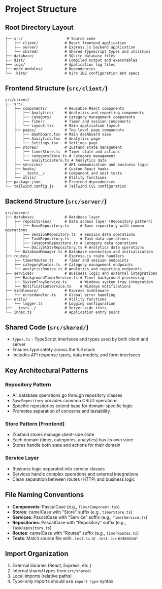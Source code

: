 # Project Structure

## Root Directory Layout
```
├── src/                    # Source code
│   ├── client/            # React frontend application
│   ├── server/            # Express.js backend application
│   └── shared/            # Shared TypeScript types and utilities
├── database/              # SQLite database files
├── dist/                  # Compiled output and executables
├── logs/                  # Application log files
├── node_modules/          # Dependencies
└── .kiro/                 # Kiro IDE configuration and specs
```

## Frontend Structure (`src/client/`)
```
src/client/
├── src/
│   ├── components/        # Reusable React components
│   │   ├── Analytics/     # Analytics and reporting components
│   │   ├── Category/      # Category management components
│   │   ├── Timer/         # Timer and session components
│   │   └── Layout.tsx     # Main application layout
│   ├── pages/             # Top-level page components
│   │   ├── Dashboard.tsx  # Main dashboard view
│   │   ├── Analytics.tsx  # Analytics page
│   │   └── Settings.tsx   # Settings page
│   ├── stores/            # Zustand state management
│   │   ├── timerStore.ts  # Timer state and actions
│   │   ├── categoryStore.ts # Category management
│   │   └── analyticsStore.ts # Analytics data
│   ├── services/          # API communication and business logic
│   ├── hooks/             # Custom React hooks
│   ├── __tests__/         # Component and unit tests
│   └── utils/             # Utility functions
├── package.json           # Frontend dependencies
└── tailwind.config.js     # Tailwind CSS configuration
```

## Backend Structure (`src/server/`)
```
src/server/
├── database/              # Database layer
│   ├── repositories/      # Data access layer (Repository pattern)
│   │   ├── BaseRepository.ts     # Base repository with common operations
│   │   ├── SessionRepository.ts  # Session data operations
│   │   ├── TaskRepository.ts     # Task data operations
│   │   ├── CategoryRepository.ts # Category data operations
│   │   └── DailyStatsRepository.ts # Analytics data operations
│   └── DatabaseManager.ts # Database connection and initialization
├── routes/                # Express.js route handlers
│   ├── timerRoutes.ts     # Timer and session endpoints
│   ├── categoryRoutes.ts  # Category management endpoints
│   └── analyticsRoutes.ts # Analytics and reporting endpoints
├── services/              # Business logic and external integrations
│   ├── BackgroundTimerService.ts # Timer background processing
│   ├── SystemTrayService.ts      # Windows system tray integration
│   └── NotificationService.ts    # Windows notifications
├── middleware/            # Express middleware
│   └── errorHandler.ts    # Global error handling
├── utils/                 # Utility functions
│   └── logger.ts          # Logging configuration
├── __tests__/             # Server-side tests
└── index.ts               # Application entry point
```

## Shared Code (`src/shared/`)
- `types.ts` - TypeScript interfaces and types used by both client and server
- Ensures type safety across the full stack
- Includes API response types, data models, and form interfaces

## Key Architectural Patterns

### Repository Pattern
- All database operations go through repository classes
- `BaseRepository` provides common CRUD operations
- Specific repositories extend base for domain-specific logic
- Promotes separation of concerns and testability

### Store Pattern (Frontend)
- Zustand stores manage client-side state
- Each domain (timer, categories, analytics) has its own store
- Stores handle both state and actions for their domain

### Service Layer
- Business logic separated into service classes
- Services handle complex operations and external integrations
- Clean separation between routes (HTTP) and business logic

## File Naming Conventions
- **Components**: PascalCase (e.g., `TimerComponent.tsx`)
- **Stores**: camelCase with "Store" suffix (e.g., `timerStore.ts`)
- **Services**: PascalCase with "Service" suffix (e.g., `TimerService.ts`)
- **Repositories**: PascalCase with "Repository" suffix (e.g., `TaskRepository.ts`)
- **Routes**: camelCase with "Routes" suffix (e.g., `timerRoutes.ts`)
- **Tests**: Match source file with `.test.ts` or `.test.tsx` extension

## Import Organization
1. External libraries (React, Express, etc.)
2. Internal shared types from `src/shared/`
3. Local imports (relative paths)
4. Type-only imports should use `import type` syntax